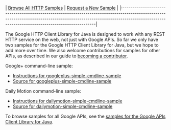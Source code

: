 | [Browse All HTTP Samples](http://code.google.com/p/google-http-java-client/source/browse?repo=samples) | [Request a New Sample](http://code.google.com/p/google-http-java-client/issues/entry?template=Request%20a%20sample) |
|:-----------------------------------------------------------------------------------------------------------------------------------------------------------------------------------------------------------------------------|

The Google HTTP Client Library for Java is designed to work with any REST HTTP service on the web, not just with Google APIs.  So far we only have two samples for the Google HTTP Client Library for Java, but we hope to add more over time.  We also welcome contributions for samples for other APIs, as described in our guide to [becoming a contributor](BecomingAContributor.md).

Google+ command-line sample:
  * [Instructions for googleplus-simple-cmdline-sample](http://samples.google-http-java-client.googlecode.com/hg/googleplus-simple-cmdline-sample/instructions.html)
  * [Source for googleplus-simple-cmdline-sample](https://code.google.com/p/google-http-java-client/source/browse?repo=samples#hg/googleplus-simple-cmdline-sample)

Daily Motion command-line sample:
  * [Instructions for dailymotion-simple-cmdline-sample](http://samples.google-http-java-client.googlecode.com/hg/dailymotion-simple-cmdline-sample/instructions.html)
  * [Source for dailymotion-simple-cmdline-sample](https://code.google.com/p/google-http-java-client/source/browse?repo=samples#hg/dailymotion-simple-cmdline-sample)

To browse samples for all Google APIs, see the [samples for the Google APIs Client Library for Java](http://code.google.com/p/google-api-java-client/wiki/Samples).